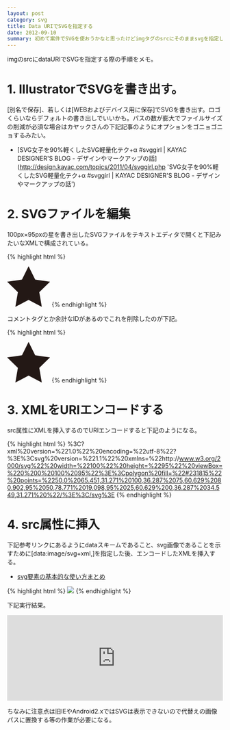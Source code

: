 ```yaml
---
layout: post
category: svg
title: Data URIでSVGを指定する
date: 2012-09-10
summary: 初めて案件でSVGを使おうかなと思ったけどimgタグのsrcにそのままsvgを指定しても表示されなかったので調べてみるとdataURIで指定するっぽいので手順をメモ。
---
```


imgのsrcにdataURIでSVGを指定する際の手順をメモ。

# 1. IllustratorでSVGを書き出す。

[別名で保存]、若しくは[WEBおよびデバイス用に保存]でSVGを書き出す。ロゴくらいならデフォルトの書き出しでいいかも。パスの数が膨大でファイルサイズの削減が必須な場合はカヤックさんの下記記事のようにオプションをゴニョゴニョするみたい。

* [SVG女子を90%軽くしたSVG軽量化テク+α #svggirl | KAYAC DESIGNER'S BLOG - デザインやマークアップの話](http://design.kayac.com/topics/2011/04/svggirl.php 'SVG女子を90%軽くしたSVG軽量化テク+α #svggirl | KAYAC DESIGNER'S BLOG - デザインやマークアップの話')

# 2. SVGファイルを編集

100px×95pxの星を書き出したSVGファイルをテキストエディタで開くと下記みたいなXMLで構成されている。

{% highlight html %}
<?xml version="1.0" encoding="utf-8"?>
<!-- Generator: Adobe Illustrator 13.0.0, SVG Export Plug-In . SVG Version: 6.00 Build 14948)  -->
<!DOCTYPE svg PUBLIC "-//W3C//DTD SVG 1.1//EN" "http://www.w3.org/Graphics/SVG/1.1/DTD/svg11.dtd">
<svg version="1.1" id="レイヤー_1" xmlns="http://www.w3.org/2000/svg" xmlns:xlink="http://www.w3.org/1999/xlink" x="0px"
	 y="0px" width="100px" height="95px" viewBox="0 0 100 95" enable-background="new 0 0 100 95" xml:space="preserve">
<polygon fill="#231815" points="50,0 65.451,31.271 100,36.287 75,60.629 80.902,95 50,78.771 19.098,95 25,60.629 0,36.287 
	34.549,31.271 "/>
</svg>
{% endhighlight %}

コメントタグとか余計なIDがあるのでこれを削除したのが下記。

{% highlight html %}
<?xml version="1.0" encoding="utf-8"?>
<svg version="1.1" xmlns="http://www.w3.org/2000/svg" width="100" height="95" viewBox="0 0 100 95">
<polygon fill="#231815" points="50,0 65.451,31.271 100,36.287 75,60.629 80.902,95 50,78.771 19.098,95 25,60.629 0,36.287 
	34.549,31.271 "/>
</svg>
{% endhighlight %}

# 3. XMLをURIエンコードする

src属性にXMLを挿入するのでURIエンコードすると下記のようになる。

{% highlight html %}
%3C?xml%20version=%221.0%22%20encoding=%22utf-8%22?%3E%3Csvg%20version=%221.1%22%20xmlns=%22http://www.w3.org/2000/svg%22%20width=%22100%22%20height=%2295%22%20viewBox=%220%200%20100%2095%22%3E%3Cpolygon%20fill=%22#231815%22%20points=%2250,0%2065.451,31.271%20100,36.287%2075,60.629%2080.902,95%2050,78.771%2019.098,95%2025,60.629%200,36.287%2034.549,31.271%20%22/%3E%3C/svg%3E
{% endhighlight %}

# 4. src属性に挿入

下記参考リンクにあるようにdataスキームであること、svg画像であることを示すために[data:image/svg+xml,]を指定した後、エンコードしたXMLを挿入する。

* [svg要素の基本的な使い方まとめ](http://www.h2.dion.ne.jp/~defghi/svgMemo/svgMemo_02.htm 'svg要素の基本的な使い方まとめ')

{% highlight html %}
<img src="data:image/svg+xml,%3C?xml%20version=%221.0%22%20encoding=%22utf-8%22?%3E%3Csvg%20version=%221.1%22%20xmlns=%22http://www.w3.org/2000/svg%22%20width=%22100%22%20height=%2295%22%20viewBox=%220%200%20100%2095%22%3E%3Cpolygon%20fill=%22#231815%22%20points=%2250,0%2065.451,31.271%20100,36.287%2075,60.629%2080.902,95%2050,78.771%2019.098,95%2025,60.629%200,36.287%2034.549,31.271%20%22/%3E%3C/svg%3E">
{% endhighlight %}

下記実行結果。

<iframe style="width: 100%; height: 200px" src="http://jsfiddle.net/FiNGAHOLiC/gLybJ/embedded/result,html/" allowfullscreen="allowfullscreen" frameborder="0">sample</iframe>

ちなみに注意点は旧IEやAndroid2.xではSVGは表示できないので代替えの画像パスに置換する等の作業が必要になる。
